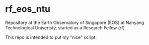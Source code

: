 # rf_eos_ntu
Repository at the Earth Observatory of Singapore (EOS) at Nanyang Technological Univeristy, started as a Research Fellow (rf)

This repo is intended to put my "nice" script.
